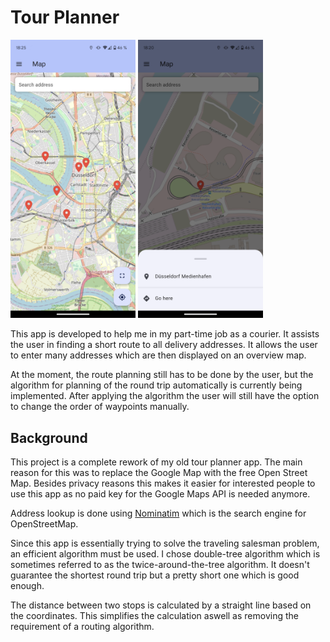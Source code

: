# Tour Planner
<p float="left">
<img src="images/screenshot_map.png" width="200" alt="Screenshot showing the overview map">
<img src="images/screenshot_waypoint_menu.png" width="200" alt="Screenshot showing the waypoint menu">
</p>

This app is developed to help me in my part-time job as a courier. It assists the user in finding a short route to all delivery addresses. It allows the user to enter many addresses which are then displayed on an overview map. 

At the moment, the route planning still has to be done by the user, but the algorithm for planning of the round trip automatically is currently being implemented. After applying the algorithm the user will still have the option to change the order of waypoints manually.

## Background

This project is a complete rework of my old tour planner app. The main reason for this was to replace the Google Map with the free Open Street Map. Besides privacy reasons this makes it easier for interested people to use this app as no paid key for the Google Maps API is needed anymore.

Address lookup is done using [Nominatim](https://nominatim.openstreetmap.org) which is the search engine for OpenStreetMap.


Since this app is essentially trying to solve the traveling salesman problem, an efficient algorithm must be used. I chose double-tree algorithm which is sometimes referred to as the twice-around-the-tree algorithm. It doesn't guarantee the shortest round trip but a pretty short one which is good enough. 

The distance between two stops is calculated by a straight line based on the coordinates. This simplifies the calculation aswell as removing the requirement of a routing algorithm.

